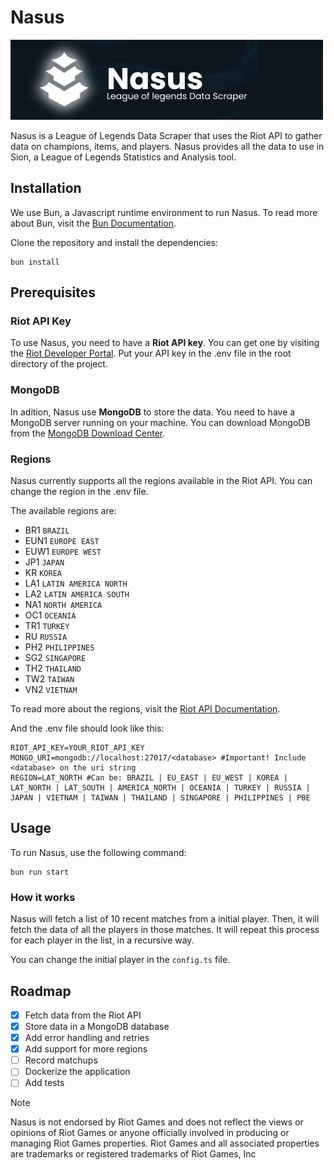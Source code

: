 # Nasus

![Nasus Banner](./assets/banner.png)

Nasus is a League of Legends Data Scraper that uses the Riot API to gather data on champions, items, and players.
Nasus provides all the data to use in Sion, a League of Legends Statistics and Analysis tool.

## Installation

We use Bun, a Javascript runtime environment to run Nasus. To read more about Bun, visit the [Bun Documentation](https://bun.sh/).

Clone the repository and install the dependencies:

```shell
bun install
```

## Prerequisites

### Riot API Key
To use Nasus, you need to have a **Riot API key**. You can get one by visiting the [Riot Developer Portal](https://developer.riotgames.com/).
Put your API key in the .env file in the root directory of the project.

### MongoDB
In adition, Nasus use **MongoDB** to store the data. You need to have a MongoDB server running on your machine. You can download MongoDB from the [MongoDB Download Center](https://www.mongodb.com/try/download/community).

### Regions
Nasus currently supports all the regions available in the Riot API. You can change the region in the .env file.

The available regions are:

- BR1 `BRAZIL`
- EUN1  `EUROPE EAST`
- EUW1  `EUROPE WEST`
- JP1 `JAPAN`
- KR `KOREA`
- LA1 `LATIN AMERICA NORTH`
- LA2 `LATIN AMERICA SOUTH`
- NA1 `NORTH AMERICA`
- OC1 `OCEANIA`
- TR1 `TURKEY`
- RU `RUSSIA`
- PH2 `PHILIPPINES`
- SG2 `SINGAPORE`
- TH2 `THAILAND`
- TW2 `TAIWAN`
- VN2 `VIETNAM`

To read more about the regions, visit the [Riot API Documentation](https://developer.riotgames.com/docs/lol).

And the .env file should look like this:

```shell
RIOT_API_KEY=YOUR_RIOT_API_KEY
MONGO_URI=mongodb://localhost:27017/<database> #Important! Include <database> on the uri string
REGION=LAT_NORTH #Can be: BRAZIL | EU_EAST | EU_WEST | KOREA | LAT_NORTH | LAT_SOUTH | AMERICA_NORTH | OCEANIA | TURKEY | RUSSIA | JAPAN | VIETNAM | TAIWAN | THAILAND | SINGAPORE | PHILIPPINES | PBE
```

## Usage

To run Nasus, use the following command:

```shell
bun run start
```

### How it works

Nasus will fetch a list of 10 recent matches from a initial player. Then, it will fetch the data of all the players in those matches. It will repeat this process for each player in the list, in a recursive way.

You can change the initial player in the `config.ts` file.

## Roadmap

- [x] Fetch data from the Riot API
- [x] Store data in a MongoDB database
- [x] Add error handling and retries
- [x] Add support for more regions
- [ ] Record matchups
- [ ] Dockerize the application
- [ ] Add tests

> [!NOTE]
> Nasus is not endorsed by Riot Games and does not reflect the views or opinions of Riot Games or anyone officially involved in producing or managing Riot Games properties. Riot Games and all associated properties are trademarks or registered trademarks of Riot Games, Inc
